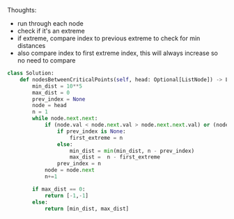 Thoughts:
* run through each node
* check if it's an extreme
* if extreme, compare index to previous extreme to check for min distances
* also compare index to first extreme index, this will always increase so no need to compare

```python
class Solution:
    def nodesBetweenCriticalPoints(self, head: Optional[ListNode]) -> List[int]:       
        min_dist = 10**5
        max_dist = 0
        prev_index = None
        node = head
        n = 1
        while node.next.next:
            if (node.val < node.next.val > node.next.next.val) or (node.val > node.next.val < node.next.next.val):
                if prev_index is None:
                    first_extreme = n
                else:
                    min_dist = min(min_dist, n - prev_index)
                    max_dist =  n - first_extreme
                prev_index = n
            node = node.next
            n+=1

        if max_dist == 0:
            return [-1,-1]
        else:
            return [min_dist, max_dist]
```
